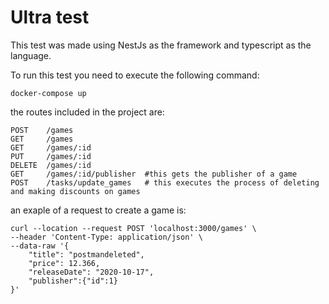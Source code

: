 # Ultra test

This test was made using NestJs as the framework and typescript as the language.

To run this test you need to execute the following command:
```
docker-compose up
```

the routes included in the project are:


```
POST    /games
GET     /games
GET     /games/:id
PUT     /games/:id
DELETE  /games/:id
GET     /games/:id/publisher  #this gets the publisher of a game
POST    /tasks/update_games   # this executes the process of deleting and making discounts on games
```

an exaple of a request to create a game is:
```
curl --location --request POST 'localhost:3000/games' \
--header 'Content-Type: application/json' \
--data-raw '{
    "title": "postmandeleted",
    "price": 12.366,
    "releaseDate": "2020-10-17",
    "publisher":{"id":1}
}'
```